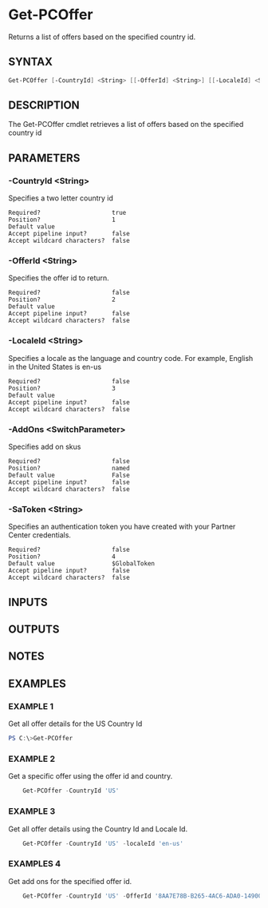 # Get-PCOffer

Returns a list of offers based on the specified country id.

## SYNTAX

```powershell
Get-PCOffer [-CountryId] <String> [[-OfferId] <String>] [[-LocaleId] <String>] [-AddOns] [[-SaToken] <String>] [<CommonParameters>]
```

## DESCRIPTION

The Get-PCOffer cmdlet retrieves a list of offers based on the specified country id

## PARAMETERS

### -CountryId &lt;String&gt;

Specifies a two letter country id

```
Required?                    true
Position?                    1
Default value
Accept pipeline input?       false
Accept wildcard characters?  false
```
 
### -OfferId &lt;String&gt;

Specifies the offer id to return.

```
Required?                    false
Position?                    2
Default value
Accept pipeline input?       false
Accept wildcard characters?  false
```
 
### -LocaleId &lt;String&gt;

Specifies a locale as the language and country code. For example, English in the United States is en-us

```
Required?                    false
Position?                    3
Default value
Accept pipeline input?       false
Accept wildcard characters?  false
```
 
### -AddOns &lt;SwitchParameter&gt;

Specifies add on skus

```
Required?                    false
Position?                    named
Default value                False
Accept pipeline input?       false
Accept wildcard characters?  false
```
 
### -SaToken &lt;String&gt;

Specifies an authentication token you have created with your Partner Center credentials.

```
Required?                    false
Position?                    4
Default value                $GlobalToken
Accept pipeline input?       false
Accept wildcard characters?  false
```

## INPUTS

## OUTPUTS

## NOTES

## EXAMPLES

### EXAMPLE 1

Get all offer details for the US Country Id

```powershell
PS C:\>Get-PCOffer
```

### EXAMPLE 2

Get a specific offer using the offer id and country.

```powershell
    Get-PCOffer -CountryId 'US'
```

### EXAMPLE 3

Get all offer details using the Country Id and Locale Id.

```powershell
    Get-PCOffer -CountryId 'US' -localeId 'en-us'
```

### EXAMPLES 4

Get add ons for the specified offer id.

```powershell
    Get-PCOffer -CountryId 'US' -OfferId '8AA7E78B-B265-4AC6-ADA0-14900A8A3F94' -addOns
```
